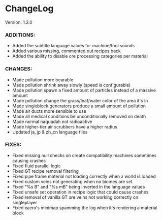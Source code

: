# ChangeLog

Version: 1.3.0

### ADDITIONS:
- Added the subtitle language values for machine/tool sounds
- Added various missing, commented out recipes back
- Added the ability to disable ore processing categories per material

### CHANGES:
- Made pollution more bearable
- Made pollution shrink away slowly (speed is configurable)
- Made pollution spawn a fixed amount of particles instead of a massive amount
- Made pollution change the grass/leaf/water color of the area it's in
- Made singleblock generators produce a small amount of pollution
- Made air ducts more sensible to use
- Made all medical conditions be unconditionally removed on death
- Made normal naquadah not radioactive
- Made higher-tier air scrubbers have a higher radius
- Updated ja_jp & zh_cn language files

### FIXES:
- Fixed missing null checks on create compatibility machines sometimes causing crashes
- Fixed fluid parallel logic
- Fixed GT recipe removal filtering
- Fixed pipe frame material not loading correctly when a world is loaded
- Fixed custom veins not generating when no biomes are set
- Fixed "%s B" and "%s mB" being inverted in the language values
- Fixed unsafe set operation in recipe logic that could cause crashes
- Fixed removal of vanilla GT ore veins not working correctly on singleplayer
- Fixed xaero's minimap spamming the log when it's rendering a material block
